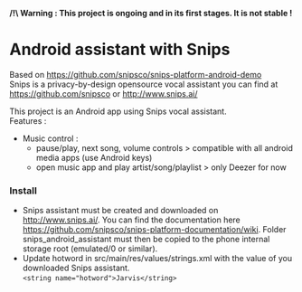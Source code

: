 
**/!\ Warning : 
This project is ongoing and in its first stages. It is not stable !**

# Android assistant with Snips

Based on https://github.com/snipsco/snips-platform-android-demo  
Snips is a privacy-by-design opensource vocal assistant you can find at https://github.com/snipsco or http://www.snips.ai/

This project is an Android app using Snips vocal assistant.  
Features : 
- Music control : 
    - pause/play, next song, volume controls > compatible with all android media apps (use Android keys)
    - open music app and play artist/song/playlist > only Deezer for now


### Install
- Snips assistant must be created and downloaded on http://www.snips.ai/. You can find the documentation here https://github.com/snipsco/snips-platform-documentation/wiki. Folder snips_android_assistant must then be copied to the phone internal storage root (emulated/0 or similar). 
- Update hotword in src/main/res/values/strings.xml with the value of you downloaded Snips assistant.  
`<string name="hotword">Jarvis</string>`


